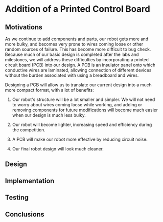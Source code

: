 # Addition of a Printed Control Board

## Motivations

As we continue to add components and parts, our robot gets more and more bulky, and becomes very prone to wires coming loose or other random sources of failure. This has become more difficult to bug check. Because much of our basic design is completed after the labs and milestones, we will address these difficulties by incorporating a printed circuit board (PCB) into our design. A PCB is an insulator panel onto which conductive wires are laminated, allowing connection of different devices without the burden associated with using a breadboard and wires. 

Designing a PCB will allow us to translate our current design into a much more compact format, with a lot of benefits:

1) Our robot's structure will be a lot smaller and simpler. We will not need to worry about wires coming loose while working, and adding or removing components for future modifications will become much easier when our design is much less bulky.

2) Our robot will become lighter, increasing speed and efficiency during the competition. 

3) A PCB will make our robot more effective by reducing circuit noise.

4) Our final robot design will look much cleaner.


## Design

## Implementation

## Testing

## Conclusions
